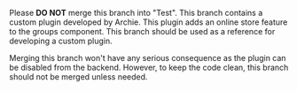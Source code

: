 Please **DO NOT** merge this branch into "Test". This branch contains a custom plugin developed by Archie. This plugin adds an online store feature to the groups component. This branch should be used as a reference for developing a custom plugin.

Merging this branch won't have any serious consequence as the plugin can be disabled from the backend. However, to keep the code clean, this branch should not be merged unless needed.